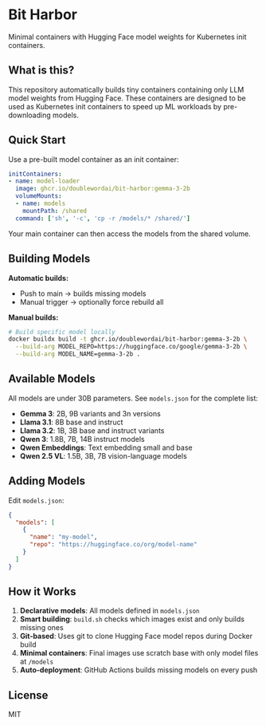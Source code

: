 # Bit Harbor

Minimal containers with Hugging Face model weights for Kubernetes init containers.

## What is this?

This repository automatically builds tiny containers containing only LLM model weights from Hugging Face. These containers are designed to be used as Kubernetes init containers to speed up ML workloads by pre-downloading models.

## Quick Start

Use a pre-built model container as an init container:

```yaml
initContainers:
- name: model-loader
  image: ghcr.io/doublewordai/bit-harbor:gemma-3-2b
  volumeMounts:
  - name: models
    mountPath: /shared
  command: ['sh', '-c', 'cp -r /models/* /shared/']
```

Your main container can then access the models from the shared volume.

## Building Models

**Automatic builds:**

- Push to main → builds missing models
- Manual trigger → optionally force rebuild all

**Manual builds:**

```bash
# Build specific model locally
docker buildx build -t ghcr.io/doublewordai/bit-harbor:gemma-3-2b \
  --build-arg MODEL_REPO=https://huggingface.co/google/gemma-3-2b \
  --build-arg MODEL_NAME=gemma-3-2b .
```

## Available Models

All models are under 30B parameters. See `models.json` for the complete list:

- **Gemma 3**: 2B, 9B variants and 3n versions
- **Llama 3.1**: 8B base and instruct
- **Llama 3.2**: 1B, 3B base and instruct variants  
- **Qwen 3**: 1.8B, 7B, 14B instruct models
- **Qwen Embeddings**: Text embedding small and base
- **Qwen 2.5 VL**: 1.5B, 3B, 7B vision-language models

## Adding Models

Edit `models.json`:

```json
{
  "models": [
    {
      "name": "my-model",
      "repo": "https://huggingface.co/org/model-name"
    }
  ]
}
```

## How it Works

1. **Declarative models**: All models defined in `models.json`
2. **Smart building**: `build.sh` checks which images exist and only builds missing ones
3. **Git-based**: Uses git to clone Hugging Face model repos during Docker build
4. **Minimal containers**: Final images use scratch base with only model files at `/models`
5. **Auto-deployment**: GitHub Actions builds missing models on every push

## License

MIT
